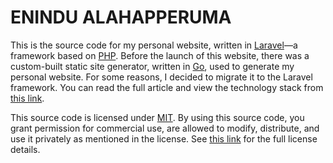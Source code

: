 # ENINDU ALAHAPPERUMA

This is the source code for my personal website, written in [Laravel](https://laravel.com)—a framework based on [PHP](https://www.php.net). Before the launch of this website, there was a custom-built static site generator, written in [Go](https://go.dev), used to generate my personal website. For some reasons, I decided to migrate it to the Laravel framework. You can read the full article and view the technology stack from [this link](https://enindu.com/blog/the-story-of-enindu-com).

This source code is licensed under [MIT](https://en.wikipedia.org/wiki/MIT_License). By using this source code, you grant permission for commercial use, are allowed to modify, distribute, and use it privately as mentioned in the license. See [this link](https://github.com/enindu/enindu-alahapperuma/blob/master/LICENSE.md) for the full license details.
